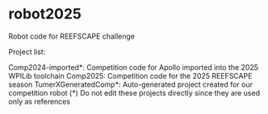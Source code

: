 # robot2025
Robot code for REEFSCAPE challenge

Project list:

Comp2024-imported*: Competition code for Apollo imported into the 2025 WPILib toolchain
Comp2025: Competition code for the 2025 REEFSCAPE season
TumerXGeneratedComp*: Auto-generated project created for our competition robot
(*) Do not edit these projects directly since they are used only as references
